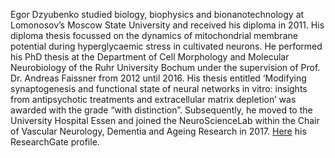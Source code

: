 Egor Dzyubenko studied biology, biophysics and bionanotechnology at Lomonosov’s Moscow State University and received his diploma in 2011. His diploma thesis focussed on the dynamics of mitochondrial membrane potential during hyperglycaemic stress in cultivated neurons. He performed his PhD thesis at the Department of Cell Morphology and Molecular Neurobiology of the Ruhr University Bochum under the supervision of Prof. Dr. Andreas Faissner from 2012 until 2016. His thesis entitled ‘Modifying synaptogenesis and functional state of neural networks in vitro: insights from antipsychotic treatments and extracellular matrix depletion’ was awarded with the grade “with distinction”. Subsequently, he moved to the University Hospital Essen and joined the NeuroScienceLab within the Chair of Vascular Neurology, Dementia and Ageing Research in 2017. [Here](https://www.researchgate.net/profile/Egor-Dzyubenko/research) his ResearchGate profile.
